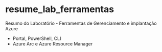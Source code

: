 # resume_lab_ferramentas

Resumo do Laboratório - Ferramentas de Gerenciamento e implantação Azure

  * Portal, PowerShell, CLI
  * Azure Arc e Azure Resource Manager
